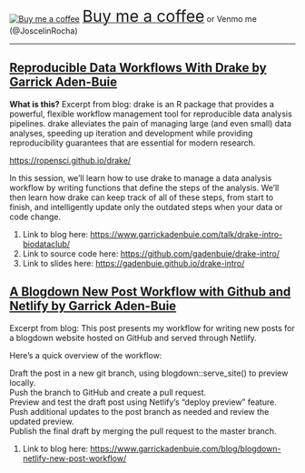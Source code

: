 <link href="https://fonts.googleapis.com/css?family=Cookie" rel="stylesheet"><a class="bmc-button" target="_blank" href="https://www.buymeacoffee.com/JoscelinRocha"><img src="https://cdn.buymeacoffee.com/buttons/bmc-new-btn-logo.svg" alt="Buy me a coffee"><span style="margin-left:5px;font-size:28px !important;">Buy me a coffee</span></a> or Venmo me (@JoscelinRocha)   ​

***
## [Reproducible Data Workflows With Drake by Garrick Aden-Buie](https://www.garrickadenbuie.com/talk/drake-intro-biodataclub/)
**What is this?**
Excerpt from blog: drake is an R package that provides a powerful, flexible workflow management tool for reproducible data analysis pipelines. drake alleviates the pain of managing large (and even small) data analyses, speeding up iteration and development while providing reproducibility guarantees that are essential for modern research.       

https://ropensci.github.io/drake/    

In this session, we’ll learn how to use drake to manage a data analysis workflow by writing functions that define the steps of the analysis. We’ll then learn how drake can keep track of all of these steps, from start to finish, and intelligently update only the outdated steps when your data or code change.

1. Link to blog here: https://www.garrickadenbuie.com/talk/drake-intro-biodataclub/
1. Link to source code here: https://github.com/gadenbuie/drake-intro/
1. Link to slides here: https://gadenbuie.github.io/drake-intro/


## [A Blogdown New Post Workflow with Github and Netlify by Garrick Aden-Buie](https://www.garrickadenbuie.com/blog/blogdown-netlify-new-post-workflow/)
Excerpt from blog: This post presents my workflow for writing new posts for a blogdown website hosted on GitHub and served through Netlify.

Here’s a quick overview of the workflow:

Draft the post in a new git branch, using blogdown::serve_site() to preview locally.       
Push the branch to GitHub and create a pull request.    
Preview and test the draft post using Netlify’s “deploy preview” feature.     
Push additional updates to the post branch as needed and review the updated preview.      
Publish the final draft by merging the pull request to the master branch.    
1. Link to blog here: https://www.garrickadenbuie.com/blog/blogdown-netlify-new-post-workflow/